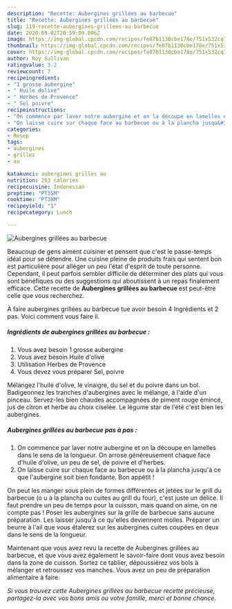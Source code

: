```yaml
---
description: "Recette: Aubergines grillées au barbecue"
title: "Recette: Aubergines grillées au barbecue"
slug: 119-recette-aubergines-grillees-au-barbecue
date: 2020-09-02T20:59:09.096Z
image: https://img-global.cpcdn.com/recipes/fe87b1130cbe178e/751x532cq70/aubergines-grillees-au-barbecue-photo-principale-de-la-recette.jpg
thumbnail: https://img-global.cpcdn.com/recipes/fe87b1130cbe178e/751x532cq70/aubergines-grillees-au-barbecue-photo-principale-de-la-recette.jpg
cover: https://img-global.cpcdn.com/recipes/fe87b1130cbe178e/751x532cq70/aubergines-grillees-au-barbecue-photo-principale-de-la-recette.jpg
author: Roy Sullivan
ratingvalue: 3.2
reviewcount: 7
recipeingredient:
- "1 grosse aubergine"
- " Huile dolive"
- " Herbes de Provence"
- " Sel poivre"
recipeinstructions:
- "On commence par laver notre aubergine et on la découpe en lamelles dans le sens de la longueur. On arrose généreusement chaque face d&#39;huile d&#39;olive, un peu de sel, de poivre et d&#39;herbes."
- "On laisse cuire sur chaque face au barbecue ou à la plancha jusqu&#39;à ce que l&#39;aubergine soit bien fondante. Bon appétit !"
categories:
- Resep
tags:
- aubergines
- grilles
- au

katakunci: aubergines grilles au 
nutrition: 263 calories
recipecuisine: Indonesian
preptime: "PT35M"
cooktime: "PT38M"
recipeyield: "1"
recipecategory: Lunch

---
```



![Aubergines grillées au barbecue](https://img-global.cpcdn.com/recipes/fe87b1130cbe178e/751x532cq70/aubergines-grillees-au-barbecue-photo-principale-de-la-recette.jpg)

Beaucoup de gens aiment cuisiner et pensent que c'est le passe-temps idéal pour se détendre. Une cuisine pleine de produits frais qui sentent bon est particulière pour alléger un peu l'état d'esprit de toute personne. Cependant, il peut parfois sembler difficile de déterminer des plats qui vous sont bénéfiques ou des suggestions qui aboutissent à un repas finalement efficace. Cette recette de <strong> Aubergines grillées au barbecue </strong> est peut-être celle que vous recherchez.

<!--inarticleads1-->

À faire aubergines grillées au barbecue tue avoir besoin 4 Ingrédients et 2 pas. Voici comment vous faire il.

##### Ingrédients de aubergines grillées au barbecue :

1. Vous avez besoin 1 grosse aubergine
1. Vous avez besoin  Huile d&#39;olive
1. Utilisation  Herbes de Provence
1. Vous devez vous préparer  Sel, poivre


Mélangez l&#39;huile d&#39;olive, le vinaigre, du sel et du poivre dans un bol. Badigeonnez les tranches d&#39;aubergines avec le mélange, à l&#39;aide d&#39;un pinceau. Servez-les bien chaudes accompagnées de piment rouge émincé, jus de citron et herbe au choix ciselée. Le légume star de l&#39;été c&#39;est bien les aubergines. 

<!--inarticleads2-->

##### Aubergines grillées au barbecue pas à pas :

1. On commence par laver notre aubergine et on la découpe en lamelles dans le sens de la longueur. On arrose généreusement chaque face d&#39;huile d&#39;olive, un peu de sel, de poivre et d&#39;herbes.
1. On laisse cuire sur chaque face au barbecue ou à la plancha jusqu&#39;à ce que l&#39;aubergine soit bien fondante. Bon appétit !


On peut les manger sous plein de formes différentes et jetées sur le grill du barbecue (o u à la plancha ou cuites au grill du four), c&#39;est juste un délice. Il faut prendre un peu de temps pour la cuisson, mais quand on aime, on ne compte pas ! Poser les aubergines sur la grille de barbecue sans aucune préparation. Les laisser jusqu&#39;à ce qu&#39;elles deviennent molles. Préparer un beurre à l&#39;ail que vous étalerez sur les aubergines cuites coupées en deux dans le sens de la longueur. 

<!--inarticleads1-->

<p>
Maintenant que vous avez revu la recette de Aubergines grillées au barbecue, et que vous avez également le savoir-faire dont vous avez besoin dans la zone de cuisson. Sortez ce tablier, dépoussiérez vos bols à mélanger et retroussez vos manches. Vous avez un peu de préparation alimentaire à faire.
</p>

<p>
<i>Si vous trouvez cette Aubergines grillées au barbecue recette précieuse, partagez-la avec vos bons amis ou votre famille, merci et bonne chance.</i>
</p>
